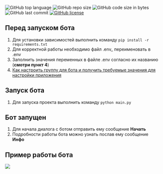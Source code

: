 ![GitHub top language](https://img.shields.io/github/languages/top/alfa-prime/simple-vk-chat-bot)
![GitHub repo size](https://img.shields.io/github/repo-size/alfa-prime/simple-vk-chat-bot)
![GitHub code size in bytes](https://img.shields.io/github/languages/code-size/alfa-prime/simple-vk-chat-bot)
![GitHub last commit](https://img.shields.io/github/last-commit/alfa-prime/simple-vk-chat-bot)
[![GitHub license](https://img.shields.io/github/license/Naereen/StrapDown.js.svg)](https://github.com/Naereen/StrapDown.js/blob/master/LICENSE)


## Перед запуском бота
1. Для установки зависимостей выполнить команду `pip install -r requirements.txt`
2. Для корректной работы необходимо файл .env_ переименовать в .env
3. Заполнить значения переменных в файле .env согласно их названию (**смотри пункт 4**)
4. [Как настроить группу для бота и получить требуемые значения для настройки приложения](documentation/get_and_set_values.MD)

## Запуск бота
1. Для запуска проекта выполнить команду `python main.py`

## Бот запущен
1. Для начала диалога с ботом отправить ему сообщение **Начать**
2. Подробности работы бота можно узнать послав ему сообщение **Инфо**

## Пример работы бота
![](documentation/img/sample.gif)